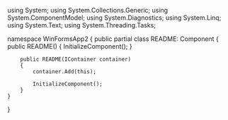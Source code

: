 ﻿using System;
using System.Collections.Generic;
using System.ComponentModel;
using System.Diagnostics;
using System.Linq;
using System.Text;
using System.Threading.Tasks;

namespace WinFormsApp2
{
    public partial class README: Component
    {    
        public README()
        {
            InitializeComponent();
        }

        public README(IContainer container)
        {
            container.Add(this);

            InitializeComponent();
        }
    }
}
